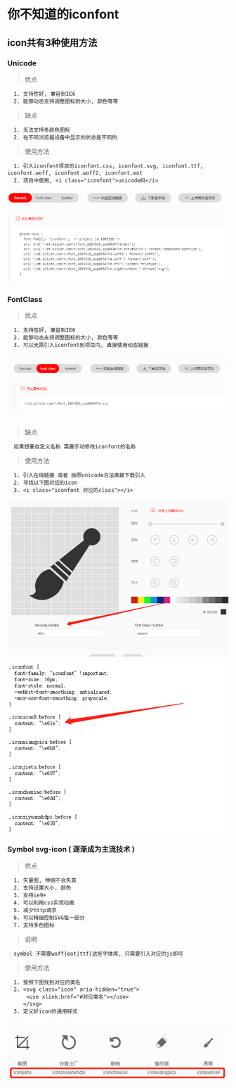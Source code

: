 # 你不知道的iconfont

## icon共有3种使用方法
### Unicode
> 优点
```
  1. 支持性好, 兼容到IE6
  2. 能够动态支持调整图标的大小, 颜色等等
```
> 缺点
```
  1. 无法支持多颜色图标
  2. 在不同浏览器设备中显示的状态是不同的
```

> 使用方法
```
  1. 引入iconfont项目的iconfont.css, iconfont.svg, iconfont.ttf, iconfont.woff, iconfont.woff2, iconfont.eot
  2. 项目中使用, <i class="iconfont">unicode码</i>
```

![Unicode](https://github.com/Gloomysunday28/unknow-knowledge/blob/master/Unknow%20Two/unicode.png 'Unicode')


### FontClass
> 优点
```
  1. 支持性好, 兼容到IE6
  2. 能够动态支持调整图标的大小, 颜色等等
  3. 可以无需引入iconfont到项目内, 直接使用动态链接
```
![FontClass](https://github.com/Gloomysunday28/unknow-knowledge/blob/master/Unknow%20Two/fontclass.png 'FontClass')

> 缺点
```
  如果想要自定义名称 需要手动修改iconfont的名称
```

> 使用方法
```
  1. 引入在线链接 或者 按照unicode方法直接下载引入
  2. 寻找以下图对应的icon
  3. <i class="iconfont 对应的class"></i>
```

![在线链接](https://github.com/Gloomysunday28/unknow-knowledge/blob/master/Unknow%20Two/font-class-one.png '在线链接')
![对应类名](https://github.com/Gloomysunday28/unknow-knowledge/blob/master/Unknow%20Two/font-class-two.png '对应类名')


### Symbol svg-icon ( 逐渐成为主流技术 )
> 优点
```
  1. 矢量图, 伸缩不会失真
  2. 支持设置大小, 颜色
  3. 支持ie9+
  4. 可以利用css实现动画
  5. 减少http请求
  6. 可以精细控制SVG每一部分
  7. 支持多色图标
```

> 说明
```
  symbol 不需要woff|eot|ttf|这些字体库, 只需要引入对应的js即可
```

> 使用方法
```
  1. 按照下图找到对应的类名
  2. <svg class="icon" aria-hidden="true">
      <use xlink:href="#对应类名"></use>
     </svg>
  3. 定义好icon的通用样式
```

![Symbol对应类名](https://github.com/Gloomysunday28/unknow-knowledge/blob/master/Unknow%20Two/symbol.png 'Symbol对应类名')

